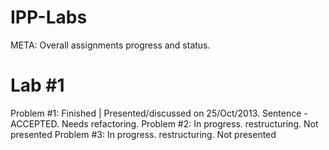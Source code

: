 IPP-Labs
========

META: Overall assignments progress and status.

Lab #1
======

Problem #1: Finished | Presented/discussed on 25/Oct/2013. Sentence - ACCEPTED. Needs refactoring.
Problem #2: In progress. restructuring. Not presented
Problem #3: In progress. restructuring. Not presented